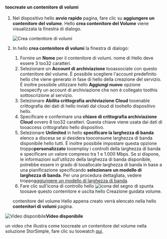 <!--author=SharS last changed: 9/17/15-->

#### <a name="toocreate-a-volume-container"></a>toocreate un contenitore di volumi
1. Nel dispositivo hello **avvio rapido** pagina, fare clic su **aggiungere un contenitore del volume**. Hello **crea contenitore del Volume** viene visualizzata la finestra di dialogo.
   
    ![Crea contenitore di volumi](./media/storsimple-create-volume-container/HCS_CreateVolumeContainerM-include.png)
2. In hello **crea contenitore di volumi** la finestra di dialogo:
   
   1. Fornire un **Nome** per il contenitore di volumi. nome di Hello deve essere 3 too32 caratteri.
   2. Selezionare un **Account di archiviazione** tooassociate con questo contenitore del volume. È possibile scegliere l'account predefinito hello che viene generato in fase di hello della creazione del servizio. È inoltre possibile utilizzare hello **Aggiungi nuovo** opzione toospecify un account di archiviazione che non è collegato toothis sottoscrizione al servizio.
   3. Selezionare **Abilita crittografia archiviazione Cloud** tooenable crittografia dei dati di hello inviati dal cloud di toohello dispositivo hello.
   4. Specificare e confermare una **chiave di crittografia archiviazione Cloud** ovvero 8 too32 caratteri. Questa chiave viene usata dai dati di tooaccess crittografato hello dispositivo.
   5. Selezionare **Unlimited** in hello **specificare la larghezza di banda** elenco a discesa se si desidera tooconsume larghezza di banda disponibile hello tutti. È inoltre possibile impostare questa opzione troppo**personalizzato** tooemploy i controlli della larghezza di banda e specificare un valore compreso tra 1 e 1.000 Mbps. 
      Se si dispone, le informazioni sull'utilizzo della larghezza di banda disponibile, potrebbe essere in grado di tooallocate larghezza di banda in base a una pianificazione specificando **selezionare un modello di larghezza di banda**. Per una procedura dettagliata, vedere troppo[aggiungere un modello di larghezza di banda](../articles/storsimple/storsimple-manage-bandwidth-templates.md#add-a-bandwidth-template).
   6. Fare clic sull'icona di controllo hello ![icona del segno di spunta](./media/storsimple-create-volume-container/HCS_CheckIcon-include.png) toosave questo contenitore e uscita hello Creazione guidata volume. 
   
   contenitore del volume Hello appena creato verrà elencato nella hello **contenitori di volumi** pagina.

![Video disponibile](./media/storsimple-create-volume-container/Video_icon.png)**Video disponibile**

un video che illustra come toocreate un contenitore del volume nella soluzione StorSimple, fare clic su toowatch [qui](https://azure.microsoft.com/documentation/videos/create-a-volume-container-in-your-storsimple-solution/).

